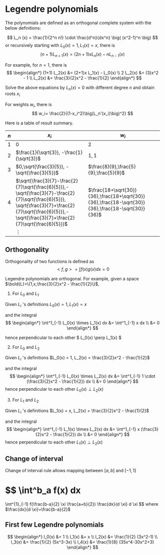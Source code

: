 
# Legendre polynomials

The polynomials are defined as an orthogonal complete system with the below definitions:

$$
L_n (x) = 
\frac{1}{2^n n!} \cdot 
\frac{d^n}{dx^n} \big(
              (x^2-1)^n
              \big)
$$
or recursively starting with $L_0(x)=1, L_1(x)=x$, there is
$$
(n+1)L_{n+1}(x) = 
(2n+1)x L_n (x) - n L_{n-1}(x)
$$

For example, for $n=1$, there is
$$
\begin{align*}
(1+1) L_2(x) &= (2+1)x L_1(x) - L_0(x)
\\
2 L_2(x) &= (3)x^2 - 1
\\
L_2(x) &= \frac{3}{2}x^2 - \frac{1}{2}
\end{align*}
$$ 

Solve the above equations by $L_n(x)=0$ with different degree $n$ and obtain roots $x_i$ 

For weights $w_i$, there is
$$
w_i=
\frac{2}{(1-x_i^2)\big(L_n'(x_i)\big)^2}
$$ 

Here is a table of result summary.

|$n$|$x_i$|$w_i$|
|-|-|-|
|$1$|$0$|$2$|
|$2$|$\frac{1}{\sqrt{3}}, -\frac{1}{\sqrt{3}}$|$1,1$|
|$3$|$0,\sqrt{\frac{3}{5}}, -\sqrt{\frac{3}{5}}$|$\frac{8}{9},\frac{5}{9},\frac{5}{9}$|
|$4$|$\sqrt{\frac{3}{7}-\frac{2}{7}\sqrt{\frac{6}{5}}},-\sqrt{\frac{3}{7}-\frac{2}{7}\sqrt{\frac{6}{5}}}, \sqrt{\frac{3}{7}+\frac{2}{7}\sqrt{\frac{6}{5}}},-\sqrt{\frac{3}{7}+\frac{2}{7}\sqrt{\frac{6}{5}}}$|$\frac{18+\sqrt{30}}{36},\frac{18+\sqrt{30}}{36},\frac{18-\sqrt{30}}{36},\frac{18-\sqrt{30}}{36}$|
||$\vdots$||

## Orthogonality

Orthogonality of two functions is defined as
$$
<f,g>=
\int f(x) g(x) dx = 0
$$

Legendre polynomials are orthogonal. 
For example, given a space $\bold{L}=\{1,x,\frac{3}{2}x^2 - \frac{1}{2}\}$, 

1. For $L_0$ and $L_1$

Given $L_i$ 's definitions $L_0(x) = 1, L_1(x) = x$

and the integral
$$
\begin{align*}
\int^1_{-1} L_0(x) \times L_1(x) dx &=
\int^1_{-1} x dx 
\\ &= 0
\end{align*}
$$

hence perpendicular to each other $
L_0(x) \perp L_1(x)
$
 
2. For $L_0$ and $L_2$

Given $L_i$ 's definitions $L_0(x) = 1, L_2(x) = \frac{3}{2}x^2 - \frac{1}{2}$

and the integral
$$
\begin{align*}
\int^1_{-1} L_0(x) \times L_2(x) dx &=
\int^1_{-1} 1 \cdot (\frac{3}{2}x^2 - \frac{1}{2}) dx 
\\ &= 0
\end{align*}
$$
hence perpendicular to each other $L_0(x) \perp L_2(x)$
 
3. For $L_1$ and $L_2$

Given $L_i$ 's definitions $L_1(x) = x, L_2(x) = \frac{3}{2}x^2 - \frac{1}{2}$

and the integral
$$
\begin{align*}
\int^1_{-1} L_1(x) \times L_2(x) dx &=
\int^1_{-1} x (\frac{3}{2}x^2 - \frac{1}{2}) dx 
\\ &= 0
\end{align*}
$$
hence perpendicular to each other $L_1(x) \perp L_2(x)$

## Change of interval

Change of interval rule allows mapping between $[a,b]$ and $[-1,1]$

$$
\int^b_a f(x) dx
=
\int^{1}_{-1} 
f(\frac{b-a}{2} \xi \frac{a+b}{2}) \frac{dx}{d \xi} d \xi
$$
where $\frac{dx}{d \xi}=\frac{b-a}{2}$

## First few Legendre polynomials

$$
\begin{align*}
l_0(x) &= 1
\\
l_1(x) &= x
\\
l_2(x) &= \frac{1}{2} (3x^2-1)
\\
l_3(x) &= \frac{1}{2} (5x^3-3x)
\\
l_4(x) &= \frac{1}{8} (35x^4-30x^2+3)
\end{align*}
$$